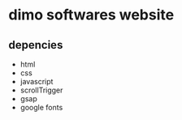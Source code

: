 # dimo softwares website

## depencies

 - html
 - css
 - javascript
 - scrollTrigger
 - gsap
 - google fonts
